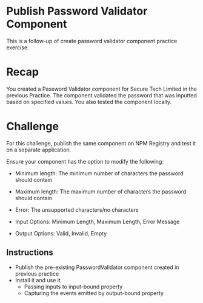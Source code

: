 # Publish Password Validator Component

This is a follow-up of create password validator component practice exercise. 

# Recap

You created a Password Validator component for Secure Tech Limited in the previous Practice. The component validated the password that was inputted based on specified values. You also tested the component locally.

# Challenge

For this challenge, publish the same component on NPM Registry and test it on a separate application.

Ensure your component has the option to modify the following:

- Minimum length: The minimum number of characters the password should contain
- Maximum length: The maximum number of characters the password should contain
- Error: The unsupported characters/no characters

- Input Options: Minimum Length, Maximum Length, Error Message
- Output Options: Valid, Invalid, Empty

## Instructions

- Publish the pre-existing PasswordValidator component created in previous practice
- Install it and use it 
    - Passing inputs to input-bound property
    - Capturing the events emitted by output-bound property
